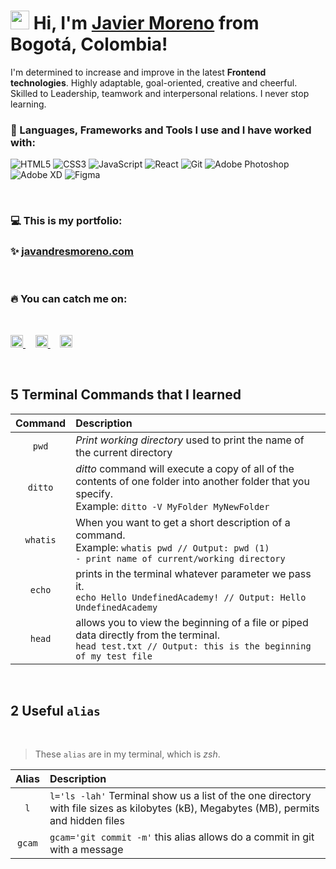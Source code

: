 # <img src="https://media.giphy.com/media/hvRJCLFzcasrR4ia7z/giphy.gif" width="30"> Hi, I'm [Javier Moreno](https://javandresmoreno.com) from Bogotá, Colombia!

I'm determined to increase and improve in the latest **Frontend technologies**. Highly adaptable, goal-oriented, creative and cheerful. Skilled to Leadership, teamwork and interpersonal relations. I never stop learning.

### 🤖 Languages, Frameworks and Tools I use and I have worked with:

![HTML5](https://img.shields.io/badge/-HTML5-555555?style=flat&logo=html5)
![CSS3](https://img.shields.io/badge/-CSS3-555555?style=flat&logo=css3)
![JavaScript](https://img.shields.io/badge/-JavaScript-555555?style=flat&logo=javascript)
![React](https://img.shields.io/badge/-React-444444?style=flat&logo=react)
![Git](https://img.shields.io/badge/-Git-333333?style=flat&logo=git&logoColor=F05032)
![Adobe Photoshop](https://img.shields.io/badge/-Photoshop-333333?style=flat-square&logo=adobe-photoshop)
![Adobe XD](https://img.shields.io/badge/-XD-333333?style=flat-square&logo=adobe-xd)
![Figma](https://img.shields.io/badge/-Figma-333333?style=flat-square&logo=figma)

<br/>

### 💻 This is my portfolio:
### ✨ [javandresmoreno.com](https://javandresmoreno.com)


<br/>


### 🔥 You can catch me on:
<br/>
<p align="left">
<a href="https://www.linkedin.com/in/javandresmoreno/" target="_blank" rel="noopener">
    <img src="https://www.vectorlogo.zone/logos/linkedin/linkedin-icon.svg" alt="Javier Moreno LinkedIn Profile" height="20" width="20">
</a> &nbsp &nbsp
<a href="https://twitter.com/javandresmoreno" target="_blank" rel="noopener">
    <img src="https://www.vectorlogo.zone/logos/twitter/twitter-official.svg" alt="Javier Moreno Twitter Profile" height="20" width="20">
</a> &nbsp &nbsp
<a href="https://platzi.com/p/javandresmoreno/" target="_blank" rel="noopener">
<img src="https://raw.githubusercontent.com/simple-icons/simple-icons/6f61865e4de3a772c5be475db8c2cb3ef923f082/icons/platzi.svg" alt="Javier Moreno Platzi Profile" height="20" width="20">
</a>
</p>

<br/>

## 5 Terminal Commands that I learned

| Command | Description |
| :---: | :--- |
| `pwd` | *Print working directory* used to print the name of the current directory |
| `ditto` | *ditto* command will execute a copy of all of the contents of one folder into another folder that you specify. <br/> Example: `ditto -V MyFolder MyNewFolder` |
| `whatis` | When you want to get a short description of a command. <br/> Example: `whatis pwd // Output: pwd (1)              - print name of current/working directory` |
| `echo` | prints in the terminal whatever parameter we pass it. <br/> `echo Hello UndefinedAcademy! // Output: Hello UndefinedAcademy` |
| `head` | allows you to view the beginning of a file or piped data directly from the terminal. <br/> `head test.txt // Output: this is the beginning of my test file` |
<br/>

## 2 Useful `alias`

<br/>

> These `alias` are in my terminal, which is *zsh*.


| Alias | Description |
| :---: | :--- |
| `l` | `l='ls -lah'` Terminal show us a list of the one directory with file sizes as kilobytes (kB), Megabytes (MB), permits and hidden files |
| `gcam` | `gcam='git commit -m'` this alias allows do a commit in git with a message |
